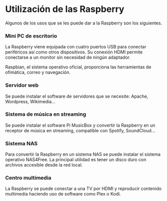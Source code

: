 # Utilización de las Raspberry
Algunos de los usos que se les puede dar a la Raspberry son los siguientes.

### Mini PC de escritorio
La Raspberry viene equipada con cuatro puertos USB para conectar periféricos así como otros dispositivos. Su conexión HDMI permite conectarse a un monitor sin necesidad de ningún adaptador.

Raspbian, el sistema operativo oficial, proporciona las herramientas de ofimática, correo y navegación.

### Servidor web
Se puede instalar el software de servidores que se necesite: Apache, Wordpress, Wikimedia...

### Sistema de música en streaming
Se puede instalar el software Pi MusicBox y convertir la Raspberry en un receptor de música en streaming, compatible con Spotify, SoundCloud...

### Sistema NAS
Para convertir la Raspberry en un sistema NAS se puede instalar el sistema operativo NAS4Free. La principal utilidad es tener un disco duro con archivos accesible desde la red local.

### Centro multimedia
La Raspberry se puede conectar a una TV por HDMI y reproducir contenido multimedia haciendo uso de software como Plex o Kodi.
